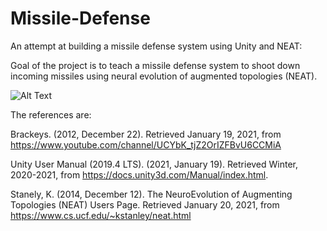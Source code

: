 # Missile-Defense

An attempt at building a missile defense system using Unity and NEAT:

Goal of the project is to teach a missile defense system to shoot down incoming missiles using neural evolution of augmented topologies (NEAT).

![Alt Text](https://github.com/crumpl07/MissileDefense/blob/main/Video/MissileStuff_01.gif)

The references are: 

Brackeys. (2012, December 22). Retrieved January 19, 2021, from https://www.youtube.com/channel/UCYbK_tjZ2OrIZFBvU6CCMiA

Unity User Manual (2019.4 LTS). (2021, January 19). Retrieved Winter, 2020-2021, from https://docs.unity3d.com/Manual/index.html.

Stanely, K. (2014, December 12). The NeuroEvolution of Augmenting Topologies (NEAT) Users Page. Retrieved January 20, 2021, from https://www.cs.ucf.edu/~kstanley/neat.html

